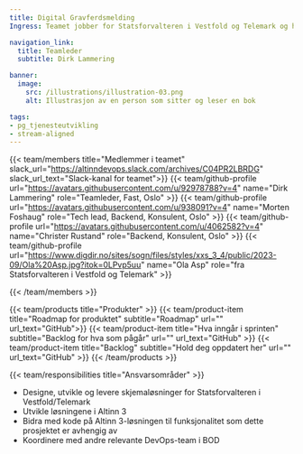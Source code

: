 ```yaml
---
title: Digital Gravferdsmelding
Ingress: Teamet jobber for Statsforvalteren i Vestfold og Telemark og har som mål å digitalisere og forenkle skjemaer og prosesser i livshendelsen Dødsfall og arv. Hovedoppgaven fremover er skjemaene for gravferd og dødsbo.

navigation_link:
  title: Teamleder
  subtitle: Dirk Lammering

banner:
  image:
    src: /illustrations/illustration-03.png
    alt: Illustrasjon av en person som sitter og leser en bok

tags:
- pg_tjenesteutvikling
- stream-aligned
---
```


{{< team/members title="Medlemmer i teamet" slack_url="https://altinndevops.slack.com/archives/C04PR2LBRDG" slack_url_text="Slack-kanal for teamet">}}
{{< team/github-profile url="https://avatars.githubusercontent.com/u/92978788?v=4" name="Dirk Lammering" role="Teamleder, Fast, Oslo" >}}
{{< team/github-profile url="https://avatars.githubusercontent.com/u/938091?v=4" name="Morten Foshaug" role="Tech lead, Backend, Konsulent, Oslo" >}}
{{< team/github-profile url="https://avatars.githubusercontent.com/u/4062582?v=4" name="Christer Rustand" role="Backend, Konsulent, Oslo" >}}
{{< team/github-profile url="https://www.digdir.no/sites/sogn/files/styles/xxs_3_4/public/2023-09/Ola%20Asp.jpg?itok=0LPvp5uu" name="Ola Asp" role="fra Statsforvalteren i Vestfold og Telemark" >}}

{{< /team/members >}}

{{< team/products title="Produkter" >}}
{{< team/product-item title="Roadmap for produktet" subtitle="Roadmap" url="" url_text="GitHub">}}
{{< team/product-item title="Hva inngår i sprinten" subtitle="Backlog for hva som pågår" url="" url_text="GitHub" >}}
{{< team/product-item title="Backlog" subtitle="Hold deg oppdatert her" url="" url_text="GitHub" >}}
{{< /team/products >}}

{{< team/responsibilities title="Ansvarsområder" >}}

- Designe, utvikle og levere skjemaløsninger for Statsforvalteren i Vestfold/Telemark
- Utvikle løsningene i Altinn 3
- Bidra med kode på Altinn 3-løsningen til funksjonalitet som dette prosjektet er avhengig av 
- Koordinere med andre relevante DevOps-team i BOD

